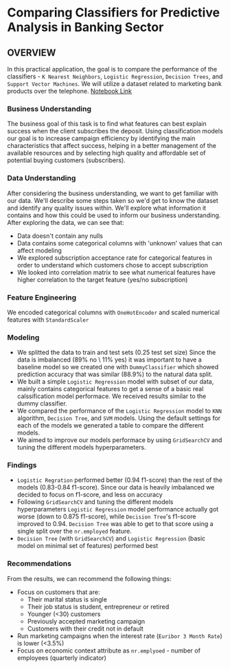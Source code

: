 # Comparing Classifiers for Predictive Analysis in Banking Sector

## OVERVIEW

 In this practical application, the goal is to compare the performance of the classifiers - `K Nearest Neighbors`, `Logistic Regression`, `Decision Trees`, and `Support Vector Machines`. We will utilize a dataset related to marketing bank products over the telephone. [Notebook Link](https://github.dev/benharosh/practical_application_3/blob/main/prompt_III.ipynb)

### Business Understanding

The business goal of this task is to find what features can best explain success when the client subscribes the deposit. Using classification models our goal is to increase campaign efficiency by identifying the main characteristics that affect success, helping in a better management of the available resources and by selecting high quality and affordable set of potential buying customers (subscribers).

### Data Understanding

After considering the business understanding, we want to get familiar with our data.  We'll describe some steps taken so we'd get to know the dataset and identify any quality issues within. We'll explore what information it contains and how this could be used to inform our business understanding. After exploring the data, we can see that:
* Data doesn't contain any nulls
* Data contains some categorical columns with 'unknown' values that can affect modeling
* We explored subscription acceptance rate for categorical features in order to understand which customers chose to accept subscription
* We looked into correlation matrix to see what numerical features have higher correlation to the target feature (yes/no subscription)

### Feature Engineering
We encoded categorical columns with `OneHotEncoder` and scaled numerical features with `StandardScaler`

### Modeling

* We splitted the data to train and test sets (0.25 test set size)
Since the data is imbalanced (89% no \ 11% yes) it was important to have a baseline model so we created one  with `DummyClassifier` which showed prediction accuracy that was similar (88.9%) to the natural data split.
* We built a simple `Logistic Regression` model with subset of our data, mainly contains categorical features to get a sense of a basic real calssification model performace. We received results similar to the dummy classifier.
* We compared the performance of the `Logistic Regression` model to `KNN` algorithm, `Decision Tree`, and `SVM` models. Using the default settings for each of the models we generated a table to compare the different models. 
* We aimed to improve our models performace by using `GridSearchCV` and tuning the different models hyperparameters.

### Findings
* `Logistic Regration` performed better (0.94 f1-score) than the rest of the models (0.83-0.84 f1-score). Since our data is heavily imbalanced we decided to focus on f1-score, and less on accuracy
* Following `GridSearchCV` and tuning the different models hyperparameters `Logistic Regression` model performance actually got worse (down to 0.875 f1-score), while `Decision Tree`'s f1-score improved to 0.94. `Decision Tree` was able to get to that score using a single split over the `nr.employed` feature.
* `Decision Tree` (with `GridSearchCV`) and `Logistic Regression` (basic model on minimal set of features) performed best 

### Recommendations
From the results, we can recommend the following things:
- Focus on customers that are: 
  * Their marital status is single
  * Their job status is student, entrepreneur or retired
  * Younger (<30) customers
  * Previously accepted marketing campaign
  * Customers with their credit not in default 
- Run marketing campaigns when the interest rate (`Euribor 3 Month Rate`) is lower (<3.5%)
- Focus on economic context attribute as `nr.emplyoed` - number of employees (quarterly indicator)
